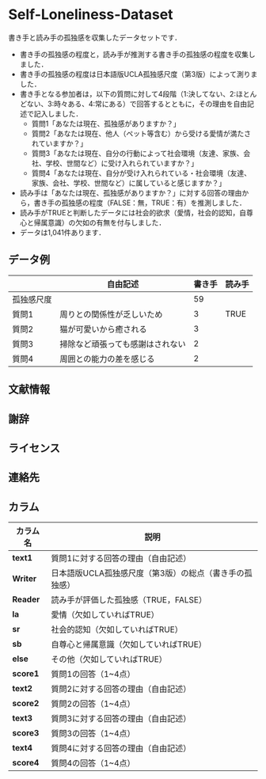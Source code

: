 # Self-Loneliness-Dataset

書き手と読み手の孤独感を収集したデータセットです．  
* 書き手の孤独感の程度と，読み手が推測する書き手の孤独感の程度を収集しました．
* 書き手の孤独感の程度は日本語版UCLA孤独感尺度（第3版）によって測りました．
* 書き手となる参加者は，以下の質問に対して4段階（1:決してない、2:ほとんどない、3:時々ある、4:常にある）で回答するとともに，その理由を自由記述で記入しました．
    * 質問1「あなたは現在、孤独感がありますか？」
    * 質問2「あなたは現在、他人（ペット等含む）から受ける愛情が満たされていますか？」
    * 質問3「あなたは現在、自分の行動によって社会環境（友達、家族、会社、学校、世間など）に受け入れられていますか？」
    * 質問4「あなたは現在、自分が受け入れられている・社会環境（友達、家族、会社、学校、世間など）に属していると感じますか？」
* 読み手は「あなたは現在、孤独感がありますか？」に対する回答の理由から，書き手の孤独感の程度（FALSE：無，TRUE：有）を推測しました．
* 読み手がTRUEと判断したデータには社会的欲求（愛情，社会的認知，自尊心と帰属意識）の欠如の有無を付与しました．
* データは1,041件あります．

## データ例

|  | 自由記述　| 書き手 | 読み手 |
|---------|-----------------------------|------|--------|
| 孤独感尺度 |  | 59   |        |
| 質問1   | 周りとの関係性が乏しいため  | 3    | TRUE  |
| 質問2   | 猫が可愛いから癒される     | 3    |        |
| 質問3   | 掃除など頑張っても感謝はされない | 2 |        |
| 質問4   | 周囲との能力の差を感じる | 2    |        |


## 文献情報

## 謝辞

## ライセンス

## 連絡先

## カラム

| カラム名        | 説明 |
|---------------|------------------------------------------------------------------------------------------------------------------------------------|
| **text1**  | 質問1に対する回答の理由（自由記述） |
| **Writer** | 日本語版UCLA孤独感尺度（第3版）の総点（書き手の孤独感） |
| **Reader** | 読み手が評価した孤独感（TRUE，FALSE） |
| **la**        | 愛情（欠如していればTRUE） |
| **sr**        | 社会的認知（欠如していればTRUE） |
| **sb**        | 自尊心と帰属意識（欠如していればTRUE） |
| **else**      | その他（欠如していればTRUE） |
| **score1** | 質問1の回答（1~4点） |
| **text2**   | 質問2に対する回答の理由（自由記述） |
| **score2**  | 質問2の回答（1~4点）|
| **text3**   | 質問3に対する回答の理由（自由記述） |
| **score3**  | 質問3の回答（1~4点） |
| **text4**   | 質問4に対する回答の理由（自由記述） |
| **score4**  | 質問4の回答（1~4点）|
